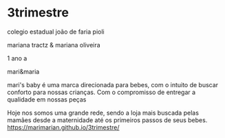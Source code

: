 # 3trimestre


colegio estadual joão de faria pioli
<p>mariana tractz & mariana oliveira</p>
 1 ano a
 
 mari&maria<p>mari's baby é uma marca direcionada para bebes, com o intuito de buscar conforto para nossas crianças. Com o compromisso de entregar a qualidade em nossas peças</p>
Hoje nos somos uma grande rede, sendo a loja mais buscada pelas mamães desde a maternidade até os primeiros passos de seus bebes.
https://marimarian.github.io/3trimestre/
